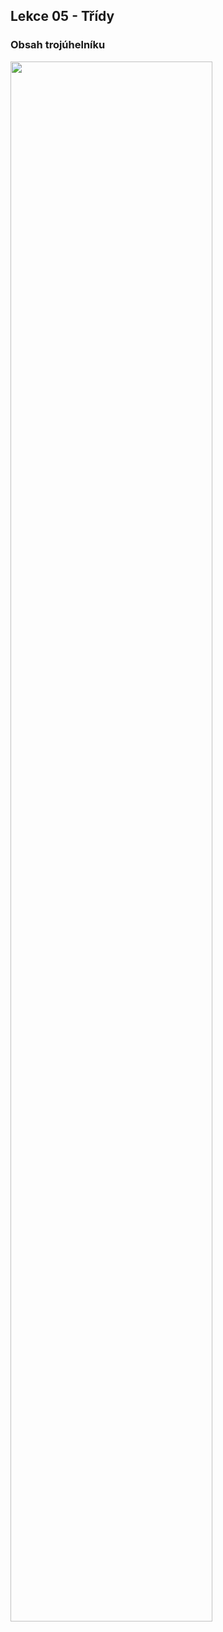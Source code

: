 Lekce 05 - Třídy
----------------

### Obsah trojúhelníku

<img src="img/lesson05-triangle_area.png" width="80%"/>
